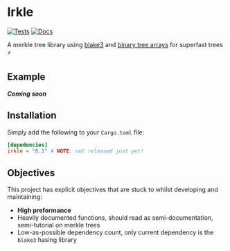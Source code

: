 # Irkle

[![Tests](https://github.com/Owez/irkle/workflows/Tests/badge.svg)](https://github.com/Owez/irkle/actions?query=workflow%3ATests)
[![Docs](https://docs.rs/irkle/badge.svg)](https://docs.rs/irkle)

A merkle tree library using [blake3](https://en.wikipedia.org/wiki/BLAKE_(hash_function)#BLAKE3) and [binary tree arrays](https://en.wikipedia.org/wiki/Binary_tree#Arrays) for superfast trees ⚡

## Example

***Coming soon***

## Installation

Simply add the following to your `Cargo.toml` file:

```toml
[depedencies]
irkle = "0.1" # NOTE: not released just yet!
```

## Objectives

This project has explicit objectives that are stuck to whilst developing and maintaining:

- __High preformance__
- Heavily documented functions, should read as semi-documentation, semi-tutorial on merkle trees
- Low-as-possible dependency count, only current dependency is the `blake3` hasing library
